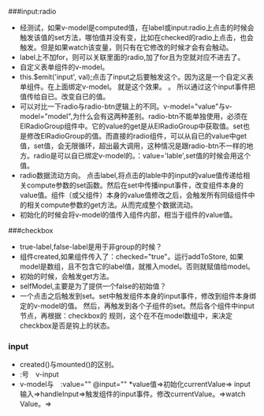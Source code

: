 ###input:radio
* 经测试，如果v-model是computed值，在label或input:radio上点击的时候会触发该值的set方法，哪怕值并没有变，比如在checked的radio上点击，也会触发。但是如果watch该变量，则只有在它修改的时候才会有会触动。
* label上不加for，则可以关联里面的radio,加了for且为空就对应不进去了。
* 自定义表单组件的v-model。
* this.$emit('input', val);点击了input之后要触发这个。因为这是一个自定义表单组件。在上面绑定v-model。
就是这个效果。 <custom-input
  v-bind:value="something"
  v-on:input="something = arguments[0]">
</custom-input>。
所以通过这个input事件把值传给自已。改变自已的值。
* 可以对比一下radio与radio-btn逻辑上的不同。v-model="value"与v-model="model",为什么会有这两种差别。radio-btn不能单独使用，必须在ElRadioGroup组件中。它的value的get是从ElRadioGroup中获取值。set也是修改ElRadioGroup的值。而直接的radio组件，可以从自已的value中get值，set值，会无限循环，超出最大调用，这种情况是跟radio-btn不一样的地方。radio是可以自已绑定v-model的。：value='lable',set值的时候会用这个值。
* radio数据流动方向。 点击label,将点击的lable中的input的value值传递给相关compute参数的set函数。然后在set中传播input事件，改变组件本身的value值。组件（或父组件）本身的value值修改之后，会触发所有同级组件中的相关compute参数的get方法。从而完成整个数据流动。
* 初始化的时候会将v-model的值传入组件内部，相当于组件的value值。

###checkbox
* true-label,false-label是用于非group的时候？
* 组件created,如果组件传入了：checked="true"。运行addToStore,
如果model是数组，且不包含它的label值，就推入model。否则就赋值给model。
* 初始的时候，会触发get方法。
* selfModel,主要是为了提供一个false的初始值？
* 一个点击之后触发到set。set中触发组件本身的input事件，修改到组件本身绑定的v-model的值。
然后，再触发到各个子组件的set。然后各个组件中input节点，再根据：checkbox的
规则，这个在不在model数组中，来决定checkbox是否是钩上的状态。

### input 
* created()与mounted()的区别。
* :号　v-input
* v-model与　:value="" @input=""
*value值=>初始化currentValue=> input输入=>handleInput=>触发组件的input事件。修改currentValue。=>watch Value。=>